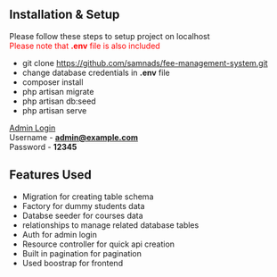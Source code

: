 ## Installation & Setup
  
Please follow these steps to setup project on localhost  
<span style="color:red">Please note that **.env** file is also included</span>

- git clone https://github.com/samnads/fee-management-system.git
- change database credentials in **.env** file
- composer install
- php artisan migrate
- php artisan db:seed
- php artisan serve


<u>Admin Login</u><br>
Username - **admin@example.com**<br>
Password - **12345**

## Features Used

  
- Migration for creating table schema
- Factory for dummy students data
- Databse seeder for courses data
- relationships to manage related database tables
- Auth for admin login
- Resource controller for quick api creation
- Built in pagination for pagination
- Used boostrap for frontend